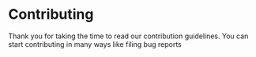 # Contributing 

Thank you for taking the time to read our contribution guidelines. You can start contributing in many ways like filing bug reports